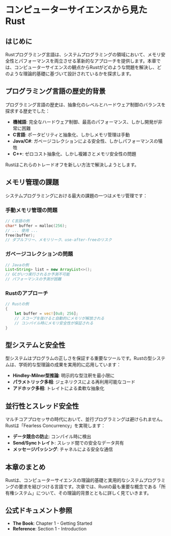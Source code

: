 # コンピューターサイエンスから見たRust

## はじめに

Rustプログラミング言語は、システムプログラミングの領域において、メモリ安全性とパフォーマンスを両立させる革新的なアプローチを提供します。本章では、コンピューターサイエンスの観点からRustがどのような問題を解決し、どのような理論的基礎に基づいて設計されているかを探求します。

## プログラミング言語の歴史的背景

プログラミング言語の歴史は、抽象化のレベルとハードウェア制御のバランスを探求する歴史でした：

- **機械語**: 完全なハードウェア制御、最高のパフォーマンス、しかし開発が非常に困難
- **C言語**: ポータビリティと抽象化、しかしメモリ管理は手動
- **Java/C#**: ガベージコレクションによる安全性、しかしパフォーマンスの犠牲
- **C++**: ゼロコスト抽象化、しかし複雑さとメモリ安全性の問題

Rustはこれらのトレードオフを新しい方法で解決しようとします。

## メモリ管理の課題

システムプログラミングにおける最大の課題の一つはメモリ管理です：

### 手動メモリ管理の問題

```c
// C言語の例
char* buffer = malloc(256);
// ... 使用 ...
free(buffer);
// ダブルフリー、メモリリーク、use-after-freeのリスク
```

### ガベージコレクションの問題

```java
// Javaの例
List<String> list = new ArrayList<>();
// GCがいつ実行されるか予測不可能
// パフォーマンスの予測が困難
```

### Rustのアプローチ

```rust
// Rustの例
{
    let buffer = vec![0u8; 256];
    // スコープを抜けると自動的にメモリが解放される
    // コンパイル時にメモリ安全性が保証される
}
```

## 型システムと安全性

型システムはプログラムの正しさを保証する重要なツールです。Rustの型システムは、学術的な型理論の成果を実用的に応用しています：

- **Hindley-Milner型推論**: 明示的な型注釈を最小限に
- **パラメトリック多相**: ジェネリクスによる再利用可能なコード
- **アドホック多相**: トレイトによる柔軟な抽象化

## 並行性とスレッド安全性

マルチコアプロセッサの時代において、並行プログラミングは避けられません。Rustは「Fearless Concurrency」を実現します：

- **データ競合の防止**: コンパイル時に検出
- **Send/Syncトレイト**: スレッド間での安全なデータ共有
- **メッセージパッシング**: チャネルによる安全な通信

## 本章のまとめ

Rustは、コンピューターサイエンスの理論的基礎と実用的なシステムプログラミングの要求を結びつける言語です。次章では、Rustの最も重要な概念である「所有権システム」について、その理論的背景とともに詳しく見ていきます。

## 公式ドキュメント参照

- **The Book**: Chapter 1 - Getting Started
- **Reference**: Section 1 - Introduction